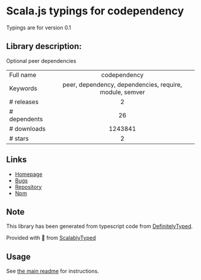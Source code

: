 
# Scala.js typings for codependency

Typings are for version 0.1

## Library description:
Optional peer dependencies

|                    |                 |
| ------------------ | :-------------: |
| Full name          | codependency |
| Keywords           | peer, dependency, dependencies, require, module, semver |
| # releases         | 2 |
| # dependents       | 26 |
| # downloads        | 1243841 |
| # stars            | 2 |

## Links
- [Homepage](https://github.com/Wizcorp/codependency#readme)
- [Bugs](https://github.com/Wizcorp/codependency/issues)
- [Repository](https://github.com/Wizcorp/codependency)
- [Npm](https://www.npmjs.com/package/codependency)
    


## Note
This library has been generated from typescript code from [DefinitelyTyped](https://definitelytyped.org).

Provided with :purple_heart: from [ScalablyTyped](https://github.com/oyvindberg/ScalablyTyped)

## Usage
See [the main readme](../../readme.md) for instructions.


